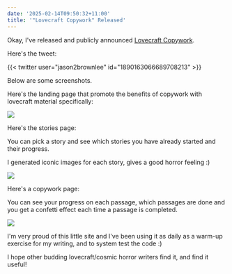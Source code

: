 ```yaml
---
date: '2025-02-14T09:50:32+11:00'
title: '"Lovecraft Copywork" Released'
---
```


Okay, I've released and publicly announced [Lovecraft Copywork](http://LovecraftCopywork.com).

Here's the tweet:

{{< twitter user="jason2brownlee" id="1890163066689708213" >}}

Below are some screenshots.

Here's the landing page that promote the benefits of copywork with lovecraft material specifically:

![](/blog/pics/LovecraftCopyworkScreen1.png)

Here's the stories page:

You can pick a story and see which stories you have already started and their progress.

I generated iconic images for each story, gives a good horror feeling :)

![](/blog/pics/LovecraftCopyworkScreen2.png)

Here's a copywork page:

You can see your progress on each passage, which passages are done and you get a confetti effect each time a passage is completed.

![](/blog/pics/LovecraftCopyworkScreen3.png)

I'm very proud of this little site and I've been using it as daily as a warm-up exercise for my writing, and to system test the code :)

I hope other budding lovecraft/cosmic horror writers find it, and find it useful!